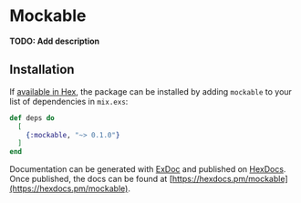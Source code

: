 # Mockable

**TODO: Add description**

## Installation

If [available in Hex](https://hex.pm/docs/publish), the package can be installed
by adding `mockable` to your list of dependencies in `mix.exs`:

```elixir
def deps do
  [
    {:mockable, "~> 0.1.0"}
  ]
end
```

Documentation can be generated with [ExDoc](https://github.com/elixir-lang/ex_doc)
and published on [HexDocs](https://hexdocs.pm). Once published, the docs can
be found at [https://hexdocs.pm/mockable](https://hexdocs.pm/mockable).

